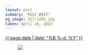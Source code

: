 ```yaml
---
layout: post
summary: 'Post #317'
og_image: 317-1280.jpg
taken: April 28, 2014
---
```


<div class="post">
 <time>
  <a href="/317">
   {{ page.date | date: "%B %-d, %Y" }}
  </a>
 </time>
 <a href="/317">
  <figure data-taken="4/28/2014">
   <img sizes="(min-width: 700px) 50vw, calc(100vw - 2rem)" src="{{ site.assets_url }}/317-640.jpg" srcset="{{ site.assets_url }}/317-1280.jpg 1280w, {{ site.assets_url }}/317-960.jpg 960w, {{ site.assets_url }}/317-640.jpg 640w, {{ site.assets_url }}/317-320.jpg 320w"/>
  </figure>
 </a>
</div>
